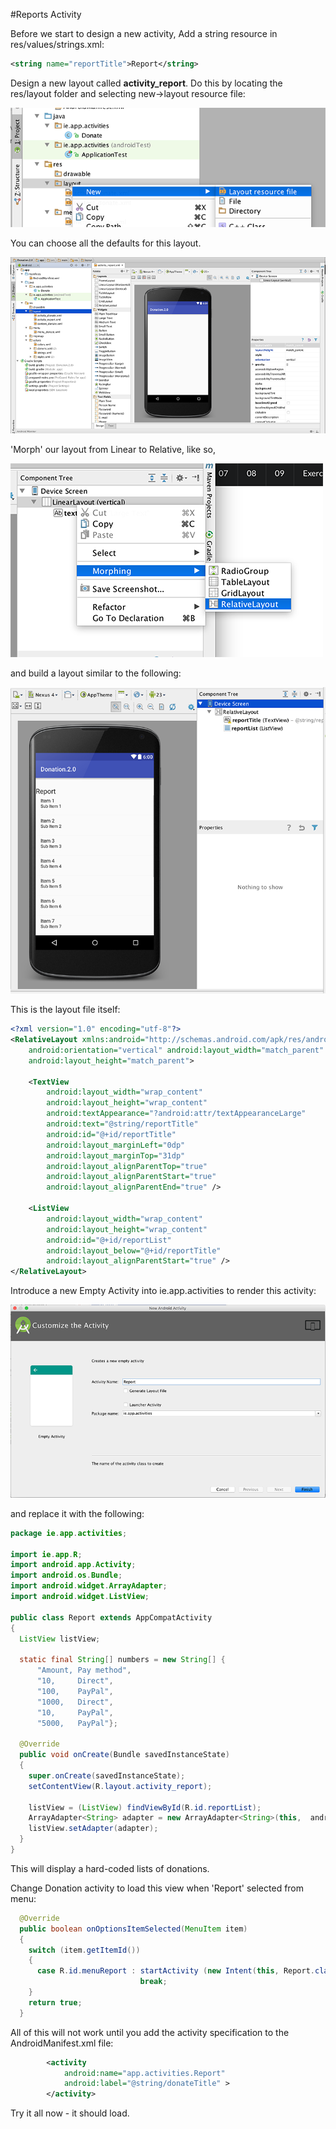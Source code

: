 #Reports Activity

Before we start to design a new activity, Add a string resource in res/values/strings.xml:

~~~xml
<string name="reportTitle">Report</string>
~~~

Design a new layout called <b>activity_report</b>. Do this by locating the res/layout folder and selecting new->layout resource file:

![](../img/lab3s301.png)

You can choose all the defaults for this layout.

![](../img/lab3s302.png)

'Morph' our layout from Linear to Relative, like so,

![](../img/lab3s303.png)

and build a layout similar to the following:


![](../img/lab3s304.png)

This is the layout file itself:

~~~xml
<?xml version="1.0" encoding="utf-8"?>
<RelativeLayout xmlns:android="http://schemas.android.com/apk/res/android"
    android:orientation="vertical" android:layout_width="match_parent"
    android:layout_height="match_parent">

    <TextView
        android:layout_width="wrap_content"
        android:layout_height="wrap_content"
        android:textAppearance="?android:attr/textAppearanceLarge"
        android:text="@string/reportTitle"
        android:id="@+id/reportTitle"
        android:layout_marginLeft="0dp"
        android:layout_marginTop="31dp"
        android:layout_alignParentTop="true"
        android:layout_alignParentStart="true"
        android:layout_alignParentEnd="true" />

    <ListView
        android:layout_width="wrap_content"
        android:layout_height="wrap_content"
        android:id="@+id/reportList"
        android:layout_below="@+id/reportTitle"
        android:layout_alignParentStart="true" />
</RelativeLayout>
~~~

Introduce a new Empty Activity into ie.app.activities to render this activity:

![](../img/lab3s305.png)

and replace it with the following:

~~~java
package ie.app.activities;

import ie.app.R;
import android.app.Activity;
import android.os.Bundle;
import android.widget.ArrayAdapter;
import android.widget.ListView;

public class Report extends AppCompatActivity
{
  ListView listView;
  
  static final String[] numbers = new String[] { 
      "Amount, Pay method",
      "10,     Direct",
      "100,    PayPal",
      "1000,   Direct",
      "10,     PayPal",
      "5000,   PayPal"};
 
  @Override
  public void onCreate(Bundle savedInstanceState) 
  {
    super.onCreate(savedInstanceState);
    setContentView(R.layout.activity_report);
 
    listView = (ListView) findViewById(R.id.reportList);
    ArrayAdapter<String> adapter = new ArrayAdapter<String>(this,  android.R.layout.simple_list_item_1, numbers); 
    listView.setAdapter(adapter);
  }
} 
~~~

This will display a hard-coded lists of donations.

Change Donation activity to load this view when 'Report' selected from menu:

~~~java
  @Override
  public boolean onOptionsItemSelected(MenuItem item)
  {
    switch (item.getItemId())
    {
      case R.id.menuReport : startActivity (new Intent(this, Report.class));
                             break;
    }
    return true;
  }
~~~

All of this will not work until you add the activity specification to the AndroidManifest.xml file:

~~~xml
        <activity
            android:name="app.activities.Report"
            android:label="@string/donateTitle" >
        </activity>
~~~

Try it all now - it should load.